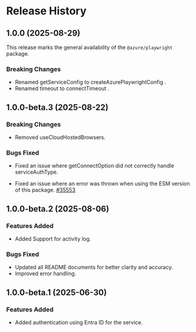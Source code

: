 # Release History

## 1.0.0 (2025-08-29)

This release marks the general availability of the `@azure/playwright` package.

### Breaking Changes

- Renamed getServiceConfig to createAzurePlaywrightConfig .
- Renamed timeout to connectTimeout .

## 1.0.0-beta.3 (2025-08-22)

### Breaking Changes

- Removed useCloudHostedBrowsers.

### Bugs Fixed

- Fixed an issue where getConnectOption did not correctly handle serviceAuthType.

- Fixed an issue where an error was thrown when using the ESM version of this package. [#35553](https://github.com/Azure/azure-sdk-for-js/pull/35553)

## 1.0.0-beta.2 (2025-08-06)

### Features Added

- Added Support for activity log.

### Bugs Fixed

- Updated all README documents for better clarity and accuracy.
- Improved error handling.

## 1.0.0-beta.1 (2025-06-30)

### Features Added

- Added authentication using Entra ID for the service.
